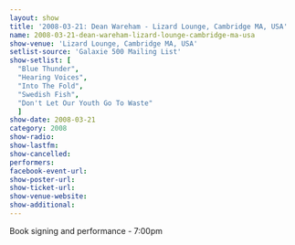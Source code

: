 ```yaml
---
layout: show
title: '2008-03-21: Dean Wareham - Lizard Lounge, Cambridge MA, USA'
name: 2008-03-21-dean-wareham-lizard-lounge-cambridge-ma-usa
show-venue: 'Lizard Lounge, Cambridge MA, USA'
setlist-source: 'Galaxie 500 Mailing List'
show-setlist: [
  "Blue Thunder",
  "Hearing Voices",
  "Into The Fold",
  "Swedish Fish",
  "Don't Let Our Youth Go To Waste"
  ]
show-date: 2008-03-21
category: 2008
show-radio: 
show-lastfm: 
show-cancelled: 
performers: 
facebook-event-url: 
show-poster-url: 
show-ticket-url: 
show-venue-website: 
show-additional: 
---
```

Book signing and performance - 7:00pm